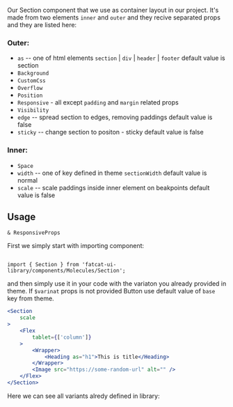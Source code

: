 Our Section component that we use as container layout in our project. It's made from two elements `inner` and `outer` and they recive separated props and they are listed here:

### Outer:
- `as` -- one of html elements `section` | `div` | `header` | `footer` default value is section
- `Background`
- `CustomCss`
- `Overflow`
- `Position`
- `Responsive` - all except `padding` and `margin` related props
- `Visibility`
- `edge` -- spread section to edges, removing paddings default value is false
- `sticky` -- change section to positon - sticky default value is false

### Inner:
- `Space`
- `width` -- one of key defined in theme `sectionWidth` default value is normal
- `scale` -- scale paddings inside inner element on beakpoints default value is false
## Usage 

	& ResponsiveProps

First we simply start with importing component:

```

import { Section } from 'fatcat-ui-library/components/Molecules/Section';

```

and then simply use it in your code with the variaton you already provided in theme. If `$varinat` props is not provided Button use default value of `base` key from theme.

```jsx
<Section
	scale
>
	<Flex
		tablet={['column']}
	>
		<Wrapper>
			<Heading as="h1">This is title</Heading>
		</Wrapper>
		<Image src="https://some-random-url" alt="" />
	</Flex>
</Section>
```

Here we can see all variants alredy defined in library:
